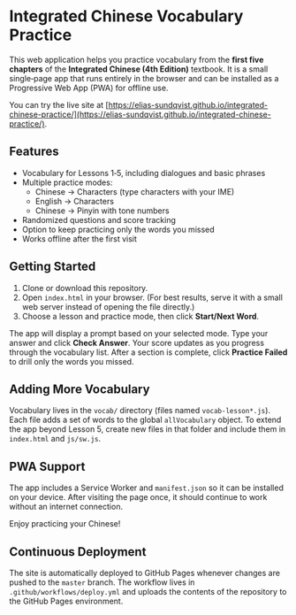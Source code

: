 # Integrated Chinese Vocabulary Practice

This web application helps you practice vocabulary from the **first five chapters** of the **Integrated Chinese (4th Edition)** textbook. It is a small single‑page app that runs entirely in the browser and can be installed as a Progressive Web App (PWA) for offline use.

You can try the live site at [https://elias-sundqvist.github.io/integrated-chinese-practice/](https://elias-sundqvist.github.io/integrated-chinese-practice/).

## Features

- Vocabulary for Lessons 1‑5, including dialogues and basic phrases
- Multiple practice modes:
  - Chinese → Characters (type characters with your IME)
  - English → Characters
  - Chinese → Pinyin with tone numbers
- Randomized questions and score tracking
- Option to keep practicing only the words you missed
- Works offline after the first visit

## Getting Started

1. Clone or download this repository.
2. Open `index.html` in your browser. (For best results, serve it with a small web server instead of opening the file directly.)
3. Choose a lesson and practice mode, then click **Start/Next Word**.

The app will display a prompt based on your selected mode. Type your answer and click **Check Answer**. Your score updates as you progress through the vocabulary list.
After a section is complete, click **Practice Failed** to drill only the words you missed.

## Adding More Vocabulary

Vocabulary lives in the `vocab/` directory (files named `vocab-lesson*.js`). Each file adds a set of words to the global `allVocabulary` object. To extend the app beyond Lesson 5, create new files in that folder and include them in `index.html` and `js/sw.js`.

## PWA Support

The app includes a Service Worker and `manifest.json` so it can be installed on your device. After visiting the page once, it should continue to work without an internet connection.

Enjoy practicing your Chinese!

## Continuous Deployment

The site is automatically deployed to GitHub Pages whenever changes are pushed
to the `master` branch. The workflow lives in `.github/workflows/deploy.yml` and
uploads the contents of the repository to the GitHub Pages environment.
